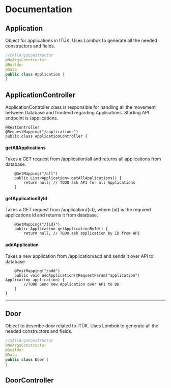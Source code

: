 # Documentation

## Application 

Object for applications in ITÜK. Uses Lombok to generate all the needed constructors and fields.

```java
//@AllArgsConstructor
@NoArgsConstructor
@Builder
@Data
public class Application {
}
```
## ApplicationController

ApplicationController class is responsible for handling all the movement between Database and frontend regarding Applications. Starting API endpoint is /applications. 
```
@RestController
@RequestMapping("/applications")
public class ApplicationController {
```
#### getAllApplications
Takes a GET request from /application/all and returns all applications from database. 
```
    @GetMapping("/all")
    public List<Application> getAllApplications() {
        return null; // TODO ask API for all Applications
    }
```
#### getApplicationById
Takes a GET request from /application/{id}, where {id} is the required applications id and returns it from database.
```
    @GetMapping("/{id}")
    public Application getApplicationById() {
        return null; // TODO ask application by ID from API
```
#### addApplication
Takes a new application from /application/add and sends it over API to database
```
    @PostMapping("/add")
    public void addApplication(@RequestParam("application") Application application) {
        //TODO Send new Application over API to DB
    }
}
```
---
## Door
Object to describe door related to ITÜK. Uses Lombok to generate all the needed constructors and fields.
```java
//@AllArgsConstructor
@NoArgsConstructor
@Builder
@Data
public class Door {
}
```

## DoorController
